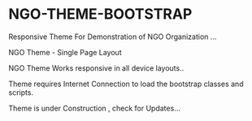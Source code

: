 # NGO-THEME-BOOTSTRAP
Responsive Theme For Demonstration of NGO Organization ... 

NGO Theme - Single Page Layout

NGO Theme Works responsive in all device layouts..

Theme requires Internet Connection to load the bootstrap classes and scripts.

Theme is under Construction , check for Updates...
